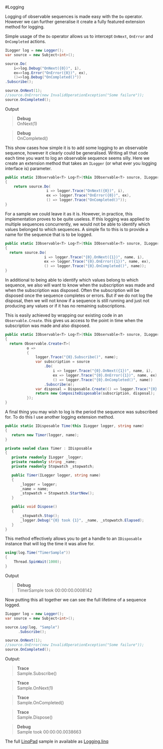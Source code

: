 #Logging

Logging of observable sequences is made easy with the `Do` operator. 
However we can further generalise it create a fully featured extension method for logging.

Simple usage of the `Do` operator allows us to intercept `OnNext`, `OnError` and `OnCompleted` actions.

```csharp
ILogger log = new Logger();
var source = new Subject<int>();

source.Do(
	i=>log.Debug("OnNext({0})", i),
	ex=>log.Error("OnError({0})", ex),
	()=>log.Debug("OnCompleted()"))
.Subscribe();

source.OnNext(1);
//source.OnError(new InvalidOperationException("Some failure"));
source.OnCompleted();
```

Output

> **Debug**  
> OnNext(1) 

> **Debug**  
> OnCompleted() 

This show cases how simple it is to add some logging to an observable sequence, however it clearly could be generalised.
Writing all that code each time you want to log an observable sequence seems silly. 
Here we create an extension method that takes an `ILogger` (or what ever you logging interface is) parameter.

```csharp
public static IObservable<T> Log<T>(this IObservable<T> source, ILogger logger)
{
	return source.Do(
                   i => logger.Trace("OnNext({0})", i),
                   ex => logger.Trace("OnError({0})", ex),
                   () => logger.Trace("OnCompleted()"));
}
```

For a sample we could leave it as it is. 
However, in practice, this implementation proves to be quite useless.
If this logging was applied to multiple sequences concurrently, we would not be able to identify which values belonged to which sequences.
A simple fix to this is to provide a name for the sequence that is to be logged.

```csharp
public static IObservable<T> Log<T>(this IObservable<T> source, ILogger logger, string name)
{
  return source.Do(
                  i => logger.Trace("{0}.OnNext({1})", name, i),
                  ex => logger.Trace("{0}.OnError({1})", name, ex),
                  () => logger.Trace("{0}.OnCompleted()", name));
}
```


In additional to being able to identify which values belong to which sequence, we also will want to know when the subscription was made and when the subscription was disposed.
Often the subscription will be disposed once the sequence completes or errors.
But if we do not log the disposal, then we will not know if a sequence is still running and just not producing any values or if it has no remaining subscriptions.

This is easily achieved by wrapping our existing code in an `Observable.Create`. this gives us access to the point in time when the subscription was made and also disposed.

```csharp
public static IObservable<T> Log<T>(this IObservable<T> source, ILogger logger, string name)
{
  return Observable.Create<T>(
          o =>
          {
              logger.Trace("{0}.Subscribe()", name);
              var subscription = source
                  .Do(
                      i => logger.Trace("{0}.OnNext({1})", name, i),
                      ex => logger.Trace("{0}.OnError({1})", name, ex),
                      () => logger.Trace("{0}.OnCompleted()", name))
                  .Subscribe(o);
              var disposal = Disposable.Create(() => logger.Trace("{0}.Dispose()", name));
              return new CompositeDisposable(subscription, disposal);
          });
}
```

A final thing you may wish to log is the period the sequence was subscribed for.
To do this I use another logging extension method.

```csharp
public static IDisposable Time(this ILogger logger, string name)
{
   return new Timer(logger, name);
}

private sealed class Timer : IDisposable
{
   private readonly ILogger _logger;
   private readonly string _name;
   private readonly Stopwatch _stopwatch;

   public Timer(ILogger logger, string name)
   {
       _logger = logger;
       _name = name;
       _stopwatch = Stopwatch.StartNew();
   }

   public void Dispose()
   {
       _stopwatch.Stop();
       _logger.Debug("{0} took {1}", _name, _stopwatch.Elapsed);
   }
}
```

This method effectively allows you to get a handle to an `IDisposable` instance that will log the time it was alive for.

```csharp
using(log.Time("TimerSample"))
{
	Thread.SpinWait(1000);
}
```

Output
 
> **Debug**  
> TimerSample took 00:00:00.0008142 

Now putting this all together we can see the full lifetime of a sequence logged.

```csharp
ILogger log = new Logger();
var source = new Subject<int>();

source.Log(log, "Sample")
	  .Subscribe();

source.OnNext(1);
//source.OnError(new InvalidOperationException("Some failure"));
source.OnCompleted();
```

Output:

> **Trace**  
> Sample.Subscribe() 

> **Trace**  
> Sample.OnNext(1) 

> **Trace**  
> Sample.OnCompleted() 

> **Trace**  
> Sample.Dispose() 

> **Debug**  
> Sample took 00:00:00.0038663 

The full [LinqPad](http://www.linqpad.net) sample in available as [Logging.linq](Logging.linq)
